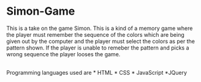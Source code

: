 # Simon-Game

This is a take on the game Simon.
This is a kind of a memory game where the player must remember the sequence of the colors which are being given out by the computer and the player must select the colors as per the pattern shown.
If the player is unable to remeber the pattern and picks a wrong sequence the player looses the game.

<br>
Programming languages used are
* HTML 
* CSS
* JavaScript
    *JQuery
 
